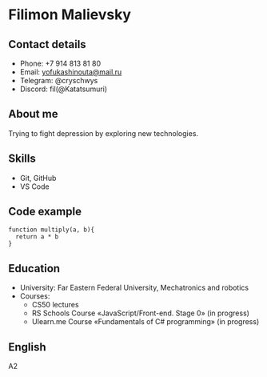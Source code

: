 # Filimon Malievsky
## Contact details
 * Phone: +7 914 813 81 80
 * Email: yofukashinouta@mail.ru
 * Telegram: @cryschwys
 * Discord: fil(@Katatsumuri)
## About me
 Trying to fight depression by exploring new technologies.
## Skills
 * Git, GitHub
 * VS Code
## Code example
```
function multiply(a, b){
  return a * b
}
```
## Education
* University: Far Eastern Federal University, Mechatronics and robotics
* Courses:
    - CS50 lectures
    - RS Schools Course «JavaScript/Front-end. Stage 0» (in progress)
    - Ulearn.me Course «Fundamentals of C# programming» (in progress)
## English
 A2